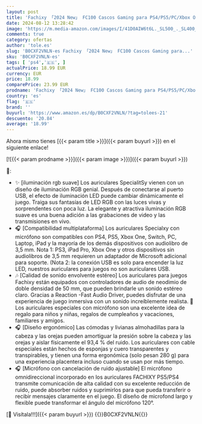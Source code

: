 ```yaml
---
layout: post
title: 'Fachixy 「2024 New」 FC100 Cascos Gaming para PS4/PS5/PC/Xbox One/Switch  Auriculares Gaming Cancelación de Ruido  Cascos con Microfono Estéreo Sonido  Cascos PS4 con 3.5mm Jack con Luz RGB'
date: 2024-08-12 13:28:42
image: 'https://m.media-amazon.com/images/I/41D0AIW6t6L._SL500_._SL400_.jpg'
comments: true
category: ofertas
author: 'tole.es'
slug: 'B0CXF2VNLN-es Fachixy 「2024 New」 FC100 Cascos Gaming para...'
sku: 'B0CXF2VNLN-es'
tags: [ 'ps4','🇪🇸', ]
actualPrice: 18.99 EUR
currency: EUR
price: 18.99
comparePrice: 23.99 EUR
prodname: 'Fachixy 「2024 New」 FC100 Cascos Gaming para PS4/PS5/PC/Xbox One/Switch  Auriculares Gaming Cancelación de Ruido  Cascos con Microfono Estéreo Sonido  Cascos PS4 con 3.5mm Jack con Luz RGB'
country: 'es'
flag: '🇪🇸'
brand: ''
buyurl: 'https://www.amazon.es/dp/B0CXF2VNLN/?tag=tolees-21'
descuento: '20.84'
average: '18.99'
---
```


Ahora mismo tienes [{{< param title >}}]({{< param buyurl >}}) en el siguiente enlace!

[![{{< param prodname >}}]({{< param image >}})]({{< param buyurl >}})

🔎:

- ✨ [iluminación rgb suave] Los auriculares SpecialitSy vienen con un diseño de iluminación RGB genial. Después de conectarse al puerto USB, el efecto de iluminación LED puede cambiar dinámicamente el juego. Traiga sus fantasías de LED RGB con las luces vivas y sorprendentes con poca luz. La elegante y atractiva iluminación RGB suave es una buena adición a las grabaciones de video y las transmisiones en vivo.
- 🎧 [Compatibilidad multiplataforma] Los auriculares Specialxy con micrófono son compatibles con PS4, PS5, Xbox One, Switch, PC, Laptop, iPad y la mayoría de los demás dispositivos con audiolibro de 3,5 mm. Nota 1: PS3, iPad Pro, Xbox One y otros dispositivos sin audiolibros de 3,5 mm requieren un adaptador de Microsoft adicional para soporte. (Nota 2: la conexión USB es solo para encender la luz LED, nuestros auriculares para juegos no son auriculares USB.
- 🎶 [Calidad de sonido envolvente estéreo] Los auriculares para juegos Fachixy están equipados con controladores de audio de neodimio de doble densidad de 50 mm, que pueden brindarle un sonido estéreo claro. Gracias a Reaction -Fast Audio Driver, puedes disfrutar de una experiencia de juego inmersiva con un sonido increíblemente realista. 🎁Los auriculares especiales con micrófono son una excelente idea de regalo para niños y niñas, regalos de cumpleaños y vacaciones, familiares y amigos.
- 🎧 [Diseño ergonómico] Las cómodas y livianas almohadillas para la cabeza y las orejas pueden amortiguar la presión sobre la cabeza y las orejas y aislar físicamente el 93,4 % del ruido. Los auriculares con cable especiales están hechos de esponjas y cuero transparentes y transpirables, y tienen una forma ergonómica (solo pesan 280 g) para una experiencia placentera incluso cuando se usan por más tiempo.
- 🎧 [Micrófono con cancelación de ruido ajustable] El micrófono omnidireccional incorporado en los auriculares FACHIXY PS5/PS4 transmite comunicación de alta calidad con su excelente reducción de ruido, puede absorber ruidos y suprimirlos para que pueda transferir o recibir mensajes claramente en el juego. El diseño de microfond largo y flexible puede transformar el ángulo del micrófono 120°.

[🛒 Visítala!!!]({{< param buyurl >}})
{{<world>}}B0CXF2VNLN{{</world>}}
